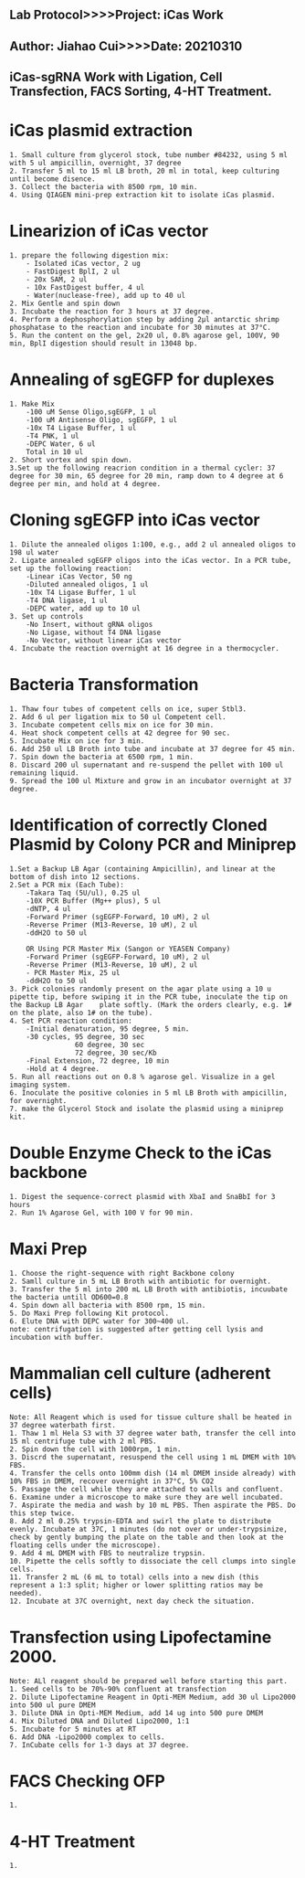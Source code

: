 Lab Protocol>>>>Project: iCas Work
---
Author: Jiahao Cui>>>>Date: 20210310
---
iCas-sgRNA Work with Ligation, Cell Transfection, FACS Sorting, 4-HT Treatment.
---
# iCas plasmid extraction
	1. Small culture from glycerol stock, tube number #84232, using 5 ml with 5 ul ampicillin, overnight, 37 degree
	2. Transfer 5 ml to 15 ml LB broth, 20 ml in total, keep culturing until become disence.
	3. Collect the bacteria with 8500 rpm, 10 min.
	4. Using QIAGEN mini-prep extraction kit to isolate iCas plasmid.

# Linearizion of iCas vector
	1. prepare the following digestion mix:
		- Isolated iCas vector, 2 ug
		- FastDigest BplI, 2 ul
		- 20x SAM, 2 ul
		- 10x FastDigest buffer, 4 ul
		- Water(nuclease-free), add up to 40 ul
	2. Mix Gentle and spin down
	3. Incubate the reaction for 3 hours at 37 degree.
	4. Perform a dephosphorylation step by adding 2µl antarctic shrimp phosphatase to the reaction and incubate for 30 minutes at 37°C.
	5. Run the content on the gel, 2x20 ul, 0.8% agarose gel, 100V, 90 min, BplI digestion should result in 13048 bp.

# Annealing of sgEGFP for duplexes
	1. Make Mix
		-100 uM Sense Oligo,sgEGFP, 1 ul
		-100 uM Antisense Oligo, sgEGFP, 1 ul
		-10x T4 Ligase Buffer, 1 ul
		-T4 PNK, 1 ul
		-DEPC Water, 6 ul
		Total in 10 ul
	2. Short vortex and spin down.
	3.Set up the following reacrion condition in a thermal cycler: 37 degree for 30 min, 65 degree for 20 min, ramp down to 4 degree at 6 degree per min, and hold at 4 degree.

# Cloning sgEGFP into iCas vector
	1. Dilute the annealed oligos 1:100, e.g., add 2 ul annealed oligos to 198 ul water
	2. Ligate annealed sgEGFP oligos into the iCas vector. In a PCR tube, set up the following reaction:
		-Linear iCas Vector, 50 ng
		-Diluted annealed oligos, 1 ul
		-10x T4 Ligase Buffer, 1 ul
		-T4 DNA ligase, 1 ul
		-DEPC water, add up to 10 ul
	3. Set up controls
		-No Insert, without gRNA oligos
		-No Ligase, without T4 DNA ligase
		-No Vector, without linear iCas vector
	4. Incubate the reaction overnight at 16 degree in a thermocycler.

# Bacteria Transformation
	1. Thaw four tubes of competent cells on ice, super Stbl3.
	2. Add 6 ul per ligation mix to 50 ul Competent cell.
	3. Incubate competent cells mix on ice for 30 min.
	4. Heat shock competent cells at 42 degree for 90 sec.
	5. Incubate Mix on ice for 3 min.
	6. Add 250 ul LB Broth into tube and incubate at 37 degree for 45 min.
	7. Spin down the bacteria at 6500 rpm, 1 min.
	8. Discard 200 ul supernatant and re-suspend the pellet with 100 ul remaining liquid.
	9. Spread the 100 ul Mixture and grow in an incubator overnight at 37 degree.

# Identification of correctly Cloned Plasmid by Colony PCR and Miniprep
	1.Set a Backup LB Agar (containing Ampicillin), and linear at the bottom of dish into 12 sections.
	2.Set a PCR mix (Each Tube):
		-Takara Taq (5U/ul), 0.25 ul
		-10X PCR Buffer (Mg++ plus), 5 ul
		-dNTP, 4 ul
		-Forward Primer (sgEGFP-Forward, 10 uM), 2 ul
		-Reverse Primer (M13-Reverse, 10 uM), 2 ul 
		-ddH2O to 50 ul

		OR Using PCR Master Mix (Sangon or YEASEN Company)
		-Forward Primer (sgEGFP-Forward, 10 uM), 2 ul
		-Reverse Primer (M13-Reverse, 10 uM), 2 ul 
		- PCR Master Mix, 25 ul
		-ddH2O to 50 ul
	3. Pick colonies randomly present on the agar plate using a 10 u pipette tip, before swiping it in the PCR tube, inoculate the tip on the Backup LB Agar 	plate softly. (Mark the orders clearly, e.g. 1# on the plate, also 1# on the tube).
	4. Set PCR reaction condition:
		-Initial denaturation, 95 degree, 5 min.
		-30 cycles,	95 degree, 30 sec
					60 degree, 30 sec
					72 degree, 30 sec/Kb
		-Final Extension, 72 degree, 10 min
		-Hold at 4 degree.
	5. Run all reactions out on 0.8 % agarose gel. Visualize in a gel imaging system.
	6. Inoculate the positive colonies in 5 ml LB Broth with ampicillin, for overnight.
	7. make the Glycerol Stock and isolate the plasmid using a miniprep kit.
# Double Enzyme Check to the iCas backbone
	1. Digest the sequence-correct plasmid with XbaI and SnaBbI for 3 hours
	2. Run 1% Agarose Gel, with 100 V for 90 min.
# Maxi Prep
	1. Choose the right-sequence with right Backbone colony
	2. Samll culture in 5 mL LB Broth with antibiotic for overnight.
	3. Transfer the 5 ml into 200 mL LB Broth with antibiotis, incuubate the bacteria untill OD600=0.8
	4. Spin down all bacteria with 8500 rpm, 15 min.
	5. Do Maxi Prep following Kit protocol.
	6. Elute DNA with DEPC water for 300~400 ul.
	note: centrifugation is suggested after getting cell lysis and incubation with buffer.
# Mammalian cell culture (adherent cells)
	Note: All Reagent which is used for tissue culture shall be heated in 37 degree waterbath first.
	1. Thaw 1 ml Hela S3 with 37 degree water bath, transfer the cell into 15 ml centrifuge tube with 2 ml PBS.
	2. Spin down the cell with 1000rpm, 1 min.
	3. Discrd the supernatant, resuspend the cell using 1 mL DMEM with 10% FBS.
	4. Transfer the cells onto 100mm dish (14 ml DMEM inside already) with 10% FBS in DMEM, recover overnight in 37°C, 5% CO2
	5. Passage the cell while they are attached to walls and confluent. 
	6. Examine under a microscope to make sure they are well incubated.
	7. Aspirate the media and wash by 10 mL PBS. Then aspirate the PBS. Do this step twice.
	8. Add 2 ml 0.25% trypsin-EDTA and swirl the plate to distribute evenly. Incubate at 37C, 1 minutes (do not over or under-trypsinize, check by gently bumping the plate on the table and then look at the floating cells under the microscope).
	9. Add 4 mL DMEM with FBS to neutralize trypsin. 
	10. Pipette the cells softly to dissociate the cell clumps into single cells.
	11. Transfer 2 mL (6 mL to total) cells into a new dish (this represent a 1:3 split; higher or lower splitting ratios may be needed).
	12. Incubate at 37C overnight, next day check the situation.
# Transfection using Lipofectamine 2000.
	Note: ALl reagent should be prepared well before starting this part.
	1. Seed cells to be 70%-90% confluent at transfection
	2. Dilute Lipofectamine Reagent in Opti-MEM Medium, add 30 ul Lipo2000 into 500 ul pure DMEM
	3. Dilute DNA in Opti-MEM Medium, add 14 ug into 500 pure DMEM
	4. Mix Diluted DNA and Diluted Lipo2000, 1:1
	5. Incubate for 5 minutes at RT
	6. Add DNA -Lipo2000 complex to cells.
	7. InCubate cells for 1-3 days at 37 degree.


# FACS Checking OFP
	1.
# 4-HT Treatment
	1.
